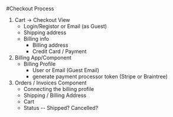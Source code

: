 #Checkout Process
1. Cart -> Checkout View
    - Login/Registor or Email (as Guest)
    - Shipping address
    - Billing info
        - Billing address
        - Credit Card / Payment
2. Billing App/Component
    - Billing Profile
        - User or Email (Guest Email)
        - generate payment processor token (Stripe or Braintree)
3. Orders / Invoices Component
    - Connecting the billing profile
    - Shipping / Billing Address
    - Cart
    - Status -- Shipped? Cancelled?